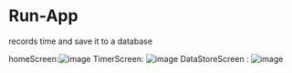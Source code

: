 # Run-App
records time and save it to a database

 homeScreen:![image](https://user-images.githubusercontent.com/68167040/169502119-0ba9371f-6f37-4a77-b06c-51fb60e6e7f7.png)
 TimerScreen: ![image](https://user-images.githubusercontent.com/68167040/169502409-a9f15c61-7658-4459-937d-038bbef0ded3.png)
 DataStoreScreen : ![image](https://user-images.githubusercontent.com/68167040/169502531-730742c5-ee22-4afb-96ff-bc52f761732b.png)


 
